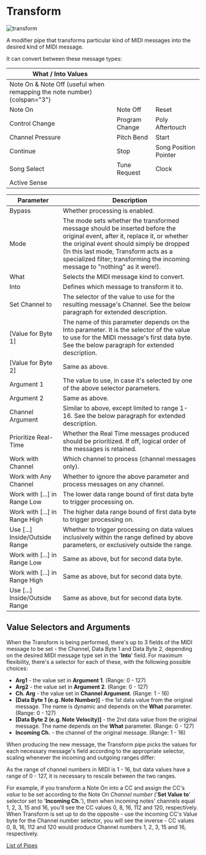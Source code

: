 # Transform

![transform](https://blokas.io/images/midihub/pipes/transform.svg)

A modifier pipe that transforms particular kind of MIDI messages into the desired kind of MIDI message.

It can convert between these message types:

| What / Into Values | | |
| ---- | ---- | ---- |
| Note On & Note Off (useful when remapping the note number) {colspan="3"}| | |
| Note On | Note Off | Reset |
| Control Change   | Program Change | Poly Aftertouch |
| Channel Pressure | Pitch Bend     | Start |
| Continue         | Stop           | Song Position Pointer |
| Song Select      | Tune Request   | Clock |
| Active Sense     |                |       |

| Parameter              | Description                                              |
| ---------------------- | -------------------------------------------------------- |
| Bypass                 | Whether processing is enabled.                           |
| Mode                   | The mode sets whether the transformed message should be inserted before the original event, after it, replace it, or whether the original event should simply be dropped (In this last mode, Transform acts as a specialized filter; transforming the incoming message to "nothing" as it were!). |
| What                   | Selects the MIDI message kind to convert.                |
| Into                   | Defines which message to transform it to.                |
| Set Channel to         | The selector of the value to use for the resulting message's Channel. See the below paragraph for extended description. |
| [Value for Byte 1]     | The name of this parameter depends on the Into parameter. It is the selector of the value to use for the MIDI message's first data byte. See the below paragraph for extended description. |
| [Value for Byte 2]     | Same as above. |
| Argument 1             | The value to use, in case it's selected by one of the above selector parameters. |
| Argument 2             | Same as above. |
| Channel Argument       | Similar to above, except limited to range 1-16. See the below paragraph for extended description. |
| Prioritize Real-Time   | Whether the Real Time messages produced should be prioritized. If off, logical order of the messages is retained. |
| Work with Channel      | Which channel to process (channel messages only).        |
| Work with Any Channel  | Whether to ignore the above parameter and process messages on any channel. |
| Work with [...] in Range Low | The lower data range bound of first data byte to trigger processing on. |
| Work with [...] in Range High | The higher data range bound of first data byte to trigger processing on. |
| Use [...]	Inside/Outside Range | Whether to trigger processing on data values inclusively within the range defined by above parameters, or exclusively outside the range. |
| Work with [...] in Range Low | Same as above, but for second data byte. |
| Work with [...] in Range High | Same as above, but for second data byte. |
| Use [...]	Inside/Outside Range | Same as above, but for second data byte. |

## Value Selectors and Arguments

When the Transform is being performed, there's up to 3 fields of the MIDI message to be set - the Channel, Data Byte 1 and Data Byte 2, depending on the desired MIDI message type set in the '**Into**' field. For maximum flexibility, there's a selector for each of these, with the following possible choices:

* **Arg1** - the value set in **Argument 1**. (Range: 0 - 127)
* **Arg2** - the value set in **Argument 2**. (Range: 0 - 127)
* **Ch. Arg** - the value set in **Channel Argument**. (Range: 1 - 16)
* **[Data Byte 1 (e.g. Note Number)]** - the 1st data value from the original message. The name is dynamic and depends on the **What** parameter. (Range: 0 - 127)
* **[Data Byte 2 (e.g. Note Velocity)]** - the 2nd data value from the original message. The name depends on the **What** parameter. (Range: 0 - 127)
* **Incoming Ch.** - the channel of the original message. (Range: 1 - 16)

When producing the new message, the Transform pipe picks the values for each necessary message's field according to the appropriate selector, scaling whenever the incoming and outgoing ranges differ:

As the range of channel numbers in MIDI is 1 - 16, but data values have a range of 0 - 127, it is necessary to rescale between the two ranges.

For example, if you transform a Note On into a CC and assign the CC's *value* to be set according to the Note On *Channel number* ('**Set Value to**' selector set to '**Incoming Ch.**'), then when incoming notes' channels equal 1, 2, 3, 15 and 16, you'll see the CC values 0, 8, 16, 112 and 120, respectively. When Transform is set up to do the opposite - use the incoming CC's Value byte for the Channel number selector, you will see the inverse - CC values 0, 8, 16, 112 and 120 would produce Channel numbers 1, 2, 3, 15 and 16, respectively.

<span class="blokas-web-hide">

[List of Pipes](quick-links.md#io-pipes)

</span>